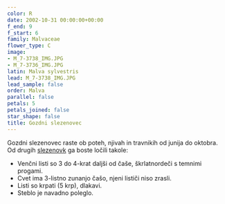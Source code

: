 ```yaml
---
color: R
date: 2002-10-31 00:00:00+00:00
f_end: 9
f_start: 6
family: Malvaceae
flower_type: C
image:
- M_7-3738_IMG.JPG
- M_7-3736_IMG.JPG
latin: Malva sylvestris
lead: M_7-3738_IMG.JPG
lead_sample: false
order: Malva
parallel: false
petals: 5
petals_joined: false
star_shape: false
title: Gozdni slezenovec
---
```

Gozdni slezenovec raste ob poteh, njivah in travnikih od junija do oktobra. Od drugih [slezenovk](../family/malvaceae/) ga boste ločili takole:

-   Venčni listi so 3 do 4-krat daljši od čaše, škrlatnordeči s temnimi progami.
-   Cvet ima 3-listno zunanjo čašo, njeni lističi niso zrasli.
-   Listi so krpati (5 krp), dlakavi.
-   Steblo je navadno poleglo.
